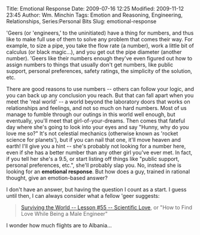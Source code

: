 Title: Emotional Response
Date: 2009-07-16 12:25
Modified: 2009-11-12 23:45
Author: Wm. Minchin
Tags: Emotion and Reasoning, Engineering, Relationships, Series:Personal Bits
Slug: emotional-response

'Geers (or 'engineers,' to the uninitiated) have a thing for numbers,
and thus like to make full use of them to solve any problem that comes
their way. For example, to size a pipe, you take the flow rate (a
number), work a little bit of calculus (or black magic…), and you get
out the pipe diameter (another number). 'Geers like their numbers enough
they've even figured out how to assign numbers to things that usually
don't get numbers, like public support, personal preferences, safety
ratings, the simplicity of the solution, etc.

There are good reasons to use numbers -- others can follow your logic,
and you can back up any conclusion you reach. But that can fall apart
when you meet the 'real world' -- a world beyond the laboratory doors
that works on relationships and feelings, and not so much on hard
numbers. Most of us manage to fumble through our outings in this world
well enough, but eventually, you'll meet that girl-of-your-dreams. Then
comes that fateful day where she's going to look into your eyes and say
"Hunny, why do you love me so?" It's not celestial mechanics (otherwise
known as 'rocket science for planets'), but if you can nail that one,
it'll move heaven and earth! I'll give you a hint -- she's probably not
looking for a number here, even if she has a better number than any
other girl you've ever met. In fact, if you tell her she's a 9.5, or
start listing off things like "public support, personal preferences,
etc.", she'll probably slap you. No, instead she is looking for an
**emotional response**. But how does a guy, trained in rational thought,
give an emotion-based answer?

I don't have an answer, but having the question I count as a start. I
guess until then, I can always consider what a fellow 'geer suggests:

> [Surviving the World -- Lesson #55 -- Scientific
> Love](http://survivingtheworld.net/Lesson55.html), or "How to Find
> Love While Being a Male Engineer"

I wonder how much flights are to Albania...
